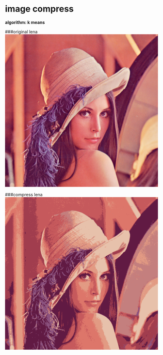 image compress
===

__algorithm: k means__


###original lena
![original lena](lena.png)  

###compress lena
![compress lena](compress_lena.png)
